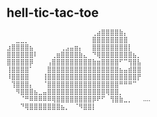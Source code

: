 # hell-tic-tac-toe

⠀⠀⠀⠀⠀⠀⠀⠀⠀⠀⠀⠀⠀⠀⠀⠀⠀⠀⠀⢀⣴⣿⣿⣿⣿⣷⡄⠀⠀⠀
⠀⠀⣀⣀⡀⠀⠀⠀⠀⠀⠀⠀⠀⠀⠀⠀⠀⠀⠀⣿⣿⣿⣿⣿⣿⣿⣿⠀⠀⠀
⣰⣿⣿⣿⣿⣦⠀⠀⠀⠀⠀⠀⢀⣠⣤⣶⡄⠀⠀⣿⣿⣿⣿⣿⣿⣿⣿⡇⠀⠀
⣿⣿⣿⣿⣿⣿⠇⠀⠀⠀⢀⣶⣿⣿⣿⣿⣷⣄⠀⠙⢿⣿⣿⣿⣿⣿⣿⣿⣦⡀
⣿⣿⣿⣿⣿⡿⠀⠀⠀⢠⣿⣿⣿⣿⣿⣿⣿⣿⣿⣷⣶⣿⣿⣿⣿⠋⠉⢻⣿⣧
⢸⣿⣿⣿⣿⠁⠀⠀⠀⣿⣿⣿⣿⣿⣿⣿⣿⣿⣿⣿⣿⣿⣿⣿⣿⣦⣤⣾⣿⣿
⠸⣿⣿⣿⣿⠀⠀⠀⢸⣿⣿⣿⣿⣿⣿⣿⣿⣿⣿⣿⣿⣿⣿⣿⣿⣿⣿⣿⣿⡟
⠀⢹⣿⣿⣿⡄⠀⠀⠈⣿⣿⣿⣿⣿⣿⣿⣿⣿⣿⣿⣿⣿⣿⣿⣿⠛⠛⠛⠉⠀
⠀⠀⠻⣿⣿⣿⣦⣀⣤⣿⣿⣿⣿⣿⣿⣿⣿⣿⣿⣿⣿⣿⢿⣿⣿⡀⠀⠀⠀⠀
⠀⠀⠀⠈⠛⠿⠿⠿⠿⠿⢿⣿⣿⣿⣿⣿⣿⣿⣿⡿⠟⠋⠀⢻⣿⣷⣀⡀⠀⠀
....⠀⠀⠀⠀⠀⠀⠀⠀  ⠀⠀⠀⠙⢿⣿⣿⣿⣿⣿⣿⣿⣦⡀⠀⠈⠻⣿⣿⡇⠀⠀
